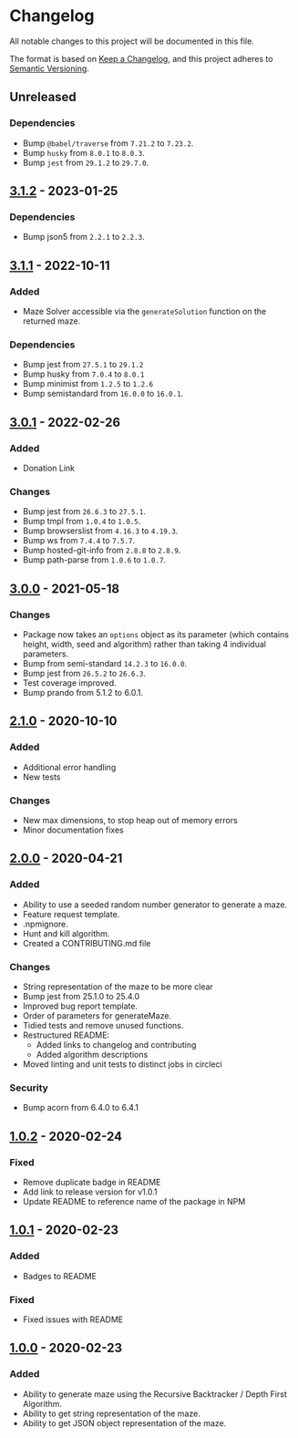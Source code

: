 # Changelog

All notable changes to this project will be documented in this file.

The format is based on [Keep a Changelog](https://keepachangelog.com/en/1.0.0/),
and this project adheres to [Semantic Versioning](https://semver.org/spec/v2.0.0.html).

## Unreleased
### Dependencies
* Bump `@babel/traverse` from `7.21.2` to `7.23.2`.
* Bump `husky` from `8.0.1` to `8.0.3`.
* Bump `jest` from `29.1.2` to `29.7.0`.

## [3.1.2] - 2023-01-25
### Dependencies
* Bump json5 from `2.2.1` to `2.2.3`.

## [3.1.1] - 2022-10-11
### Added
* Maze Solver accessible via the `generateSolution` function on the returned maze.

### Dependencies
* Bump jest from `27.5.1` to `29.1.2` 
* Bump husky from `7.0.4` to `8.0.1`
* Bump minimist from `1.2.5` to `1.2.6`
* Bump semistandard from `16.0.0` to `16.0.1`.

## [3.0.1] - 2022-02-26
### Added
* Donation Link
### Changes
* Bump jest from `26.6.3` to `27.5.1`.
* Bump tmpl from `1.0.4` to `1.0.5`.
* Bump browserslist from `4.16.3` to `4.19.3`.
* Bump ws from `7.4.4` to `7.5.7`.
* Bump hosted-git-info from `2.8.8` to `2.8.9`.
* Bump path-parse from `1.0.6` to `1.0.7`.

## [3.0.0] - 2021-05-18
### Changes
* Package now takes an `options` object as its parameter (which contains height, width, seed and algorithm) rather than taking 4 individual parameters.
* Bump from semi-standard `14.2.3` to `16.0.0`.
* Bump jest from `26.5.2` to `26.6.3`.
* Test coverage improved.
* Bump prando from 5.1.2 to 6.0.1. 

## [2.1.0] - 2020-10-10
### Added
* Additional error handling
* New tests

### Changes
* New max dimensions, to stop heap out of memory errors
* Minor documentation fixes

## [2.0.0] - 2020-04-21
### Added
* Ability to use a seeded random number generator to generate a maze.
* Feature request template.
* .npmignore.
* Hunt and kill algorithm.
* Created a CONTRIBUTING.md file

### Changes
* String representation of the maze to be more clear
* Bump jest from 25.1.0 to 25.4.0
* Improved bug report template.
* Order of parameters for generateMaze.
* Tidied tests and remove unused functions.
* Restructured README:
    * Added links to changelog and contributing
    * Added algorithm descriptions
* Moved linting and unit tests to distinct jobs in circleci

### Security 
* Bump acorn from 6.4.0 to 6.4.1 

## [1.0.2] - 2020-02-24
### Fixed
* Remove duplicate badge in README
* Add link to release version for v1.0.1
* Update README to reference name of the package in NPM

## [1.0.1] - 2020-02-23
### Added
* Badges to README

### Fixed
* Fixed issues with README

## [1.0.0] - 2020-02-23

### Added
* Ability to generate maze using the Recursive Backtracker / Depth First Algorithm.
* Ability to get string representation of the maze.
* Ability to get JSON object representation of the maze.

[1.0.0]: https://github.com/jringram/maze-gen/releases/tag/v1.0.0
[1.0.1]: https://github.com/jringram/maze-gen/releases/tag/v1.0.1
[1.0.2]: https://github.com/jringram/maze-gen/releases/tag/v1.0.2
[2.0.0]: https://github.com/jringram/maze-gen/releases/tag/v2.0.0
[2.1.0]: https://github.com/jringram/maze-gen/releases/tag/v2.1.0
[3.0.0]: https://github.com/jringram/maze-gen/releases/tag/v3.0.0
[3.0.1]: https://github.com/jringram/maze-gen/releases/tag/v3.0.1
[3.1.1]: https://github.com/jringram/maze-gen/releases/tag/v3.1.1
[3.1.2]: https://github.com/jringram/maze-gen/releases/tag/v3.1.2
